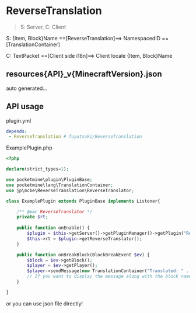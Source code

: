 # ReverseTranslation

> S: Server, C: Client

S: {Item, Block}Name ==[ReverseTranslation]==> NamespacedID ==[TranslationContainer]  

C: TextPacket ==[Client side i18n]==> Client locale {Item, Block}Name

## resources\{API}_v{MinecraftVersion}.json

auto generated...

## API usage

plugin.yml
```yaml
depends:
 - ReverseTranslation # fuyutsuki/ReverseTranslation
```

ExamplePlugin.php
```php
<?php

declare(strict_types=1);

use pocketmine\plugin\PluginBase;
use pocketmine\lang\TranslationContainer;
use jp\mcbe\ReverseTranslation\ReverseTranslator;

class ExamplePlugin extends PluginBase implements Listener{

    /** @var ReverseTranslator */
    private $rt;
    
    public function onEnable() {
        $plugin = $this->getServer()->getPluginManager()->getPlugin("ReverseTranslation");
        $this->rt = $plugin->getReverseTranslator();
    }

    public function onBreakBlock(BlockBreakEvent $ev) {
        $block = $ev->getBlock();
        $player = $ev->getPlayer();
        $player->sendMessage(new TranslationContainer("Translated: " . $this->rt->getByBlock($block)));
        // If you want to display the message along with the block name, combine the messages in TranslationContainer
    }

}
```

or you can use json file directly!